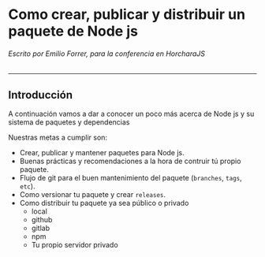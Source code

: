 # Como crear, publicar y distribuir un paquete de Node js

###### Escrito por Emilio Forrer,  para la conferencia en HorcharaJS

---

## Introducción

A continuación vamos a  dar a conocer un poco más acerca de Node js y su sistema de paquetes y dependencias

Nuestras metas a cumplir son:

* Crear, publicar y mantener paquetes para Node js.
* Buenas prácticas y recomendaciones a la hora de contruir tú propio paquete.
* Flujo de git para el buen mantenimiento del paquete \(`branches`, `tags`,  `etc`\).
* Como versionar tu paquete y crear `releases`.
* Como distribuir tu paquete ya sea público o privado
  * local
  * github
  * gitlab
  * npm
  * Tu propio servidor privado

## 



